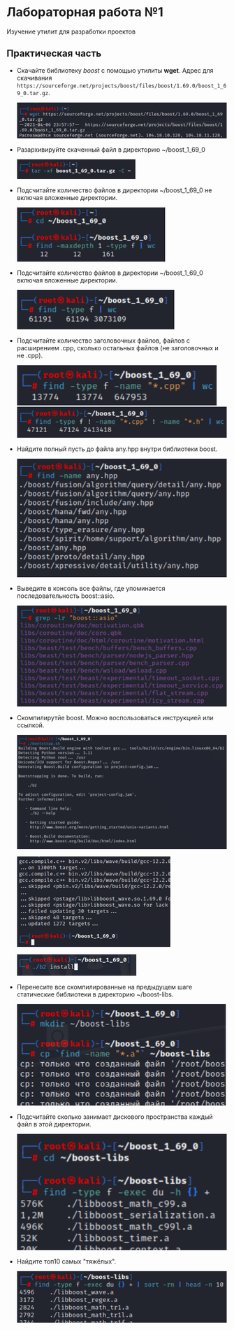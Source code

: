 # Лабораторная работа №1
Изучение утилит для разработки проектов
## Практическая часть

- Скачайте библиотеку _boost_ с помощью утилиты **wget**. Адрес для скачивания `https://sourceforge.net/projects/boost/files/boost/1.69.0/boost_1_69_0.tar.gz`.
 
     ![ew](https://github.com/sippyuy/timp/blob/ee9dfd72656865ffe2649d766a50a068351b342b/screens/lab1screens/screen/%D0%A1%D0%BD%D0%B8%D0%BC%D0%BE%D0%BA%20%D1%8D%D0%BA%D1%80%D0%B0%D0%BD%D0%B0_2023-04-25_23-28-25.png)
- Разархивируйте скаченный файл в директорию ~/boost_1_69_0 

     ![](https://github.com/sippyuy/timp/blob/93372d9264fb901fbdf9b2d643cc8d806674bbad/screens/lab1screens/screen/%D0%A1%D0%BD%D0%B8%D0%BC%D0%BE%D0%BA%20%D1%8D%D0%BA%D1%80%D0%B0%D0%BD%D0%B0_2023-04-25_22-57-17.png)
- Подсчитайте количество файлов в директории ~/boost_1_69_0 не включая вложенные директории.

     ![](https://github.com/sippyuy/timp/blob/b7846e9dd1345b414c3e7c10ceb4da66220e6da2/screens/lab1screens/screen/%D0%A1%D0%BD%D0%B8%D0%BC%D0%BE%D0%BA%20%D1%8D%D0%BA%D1%80%D0%B0%D0%BD%D0%B0_2023-04-25_22-59-40.png)
- Подсчитайте количество файлов в директории ~/boost_1_69_0 включая вложенные директории.

     ![](https://github.com/sippyuy/timp/blob/5f18d6698906f0725a0792e1e4163bf2b5026bf9/screens/lab1screens/screen/%D0%A1%D0%BD%D0%B8%D0%BC%D0%BE%D0%BA%20%D1%8D%D0%BA%D1%80%D0%B0%D0%BD%D0%B0_2023-04-25_23-00-35.png)
- Подсчитайте количество заголовочных файлов, файлов с расширением .cpp, сколько остальных файлов (не заголовочных и не .cpp).

     ![](https://github.com/sippyuy/timp/blob/af8c77aec2eadda7f00b79ac89450edb2da7f840/screens/lab1screens/screen/%D0%A1%D0%BD%D0%B8%D0%BC%D0%BE%D0%BA%20%D1%8D%D0%BA%D1%80%D0%B0%D0%BD%D0%B0_2023-04-25_23-01-54.png) ![](https://github.com/sippyuy/timp/blob/af8c77aec2eadda7f00b79ac89450edb2da7f840/screens/lab1screens/screen/%D0%A1%D0%BD%D0%B8%D0%BC%D0%BE%D0%BA%20%D1%8D%D0%BA%D1%80%D0%B0%D0%BD%D0%B0_2023-04-25_23-02-02.png)
- Найдите полный пусть до файла any.hpp внутри библиотеки boost.

     ![](https://github.com/sippyuy/timp/blob/c77c0c901e4f88b99d399cdcdd6115f019a86479/screens/lab1screens/screen/%D0%A1%D0%BD%D0%B8%D0%BC%D0%BE%D0%BA%20%D1%8D%D0%BA%D1%80%D0%B0%D0%BD%D0%B0_2023-04-25_23-02-33.png)
- Выведите в консоль все файлы, где упоминается последовательность boost::asio.

     ![](https://github.com/sippyuy/timp/blob/352ccb580c7db004d4f0ae2da1f235321ac13c47/screens/lab1screens/screen/%D0%A1%D0%BD%D0%B8%D0%BC%D0%BE%D0%BA%20%D1%8D%D0%BA%D1%80%D0%B0%D0%BD%D0%B0_2023-04-25_23-03-48.png)
- Скомпилирутйе boost. Можно воспользоваться инструкцией или ссылкой.

     ![](https://github.com/sippyuy/timp/blob/9b4340d2d926dd1f69488767e16842afa33cc6cd/screens/lab1screens/screen/%D0%A1%D0%BD%D0%B8%D0%BC%D0%BE%D0%BA%20%D1%8D%D0%BA%D1%80%D0%B0%D0%BD%D0%B0_2023-04-25_23-04-25.png)
     
     
     ![](https://github.com/sippyuy/timp/blob/9b4340d2d926dd1f69488767e16842afa33cc6cd/screens/lab1screens/screen/%D0%A1%D0%BD%D0%B8%D0%BC%D0%BE%D0%BA%20%D1%8D%D0%BA%D1%80%D0%B0%D0%BD%D0%B0_2023-04-25_23-08-44.png)
     
     
     ![](https://github.com/sippyuy/timp/blob/9b4340d2d926dd1f69488767e16842afa33cc6cd/screens/lab1screens/screen/%D0%A1%D0%BD%D0%B8%D0%BC%D0%BE%D0%BA%20%D1%8D%D0%BA%D1%80%D0%B0%D0%BD%D0%B0_2023-04-25_23-07-48.png)
- Перенесите все скомпилированные на предыдущем шаге статические библиотеки в директорию ~/boost-libs.

     ![](https://github.com/sippyuy/timp/blob/40f2888811bfc90ea7c77ed097de7986c4d4cab9/screens/lab1screens/screen/%D0%A1%D0%BD%D0%B8%D0%BC%D0%BE%D0%BA%20%D1%8D%D0%BA%D1%80%D0%B0%D0%BD%D0%B0_2023-04-25_23-09-38.png)
- Подсчитайте сколько занимает дискового пространства каждый файл в этой директории.

     ![](https://github.com/sippyuy/timp/blob/b4057b761c81ebabd4ab9a91b90e3250f2b4e0b4/screens/lab1screens/screen/%D0%A1%D0%BD%D0%B8%D0%BC%D0%BE%D0%BA%20%D1%8D%D0%BA%D1%80%D0%B0%D0%BD%D0%B0_2023-04-25_23-10-46.png)
- Найдите топ10 самых "тяжёлых".

     ![](https://github.com/sippyuy/timp/blob/0cd6f75c9791baaee03b3c2241c6f274ac54d07a/screens/lab1screens/screen/%D0%A1%D0%BD%D0%B8%D0%BC%D0%BE%D0%BA%20%D1%8D%D0%BA%D1%80%D0%B0%D0%BD%D0%B0_2023-04-25_23-11-20.png)
